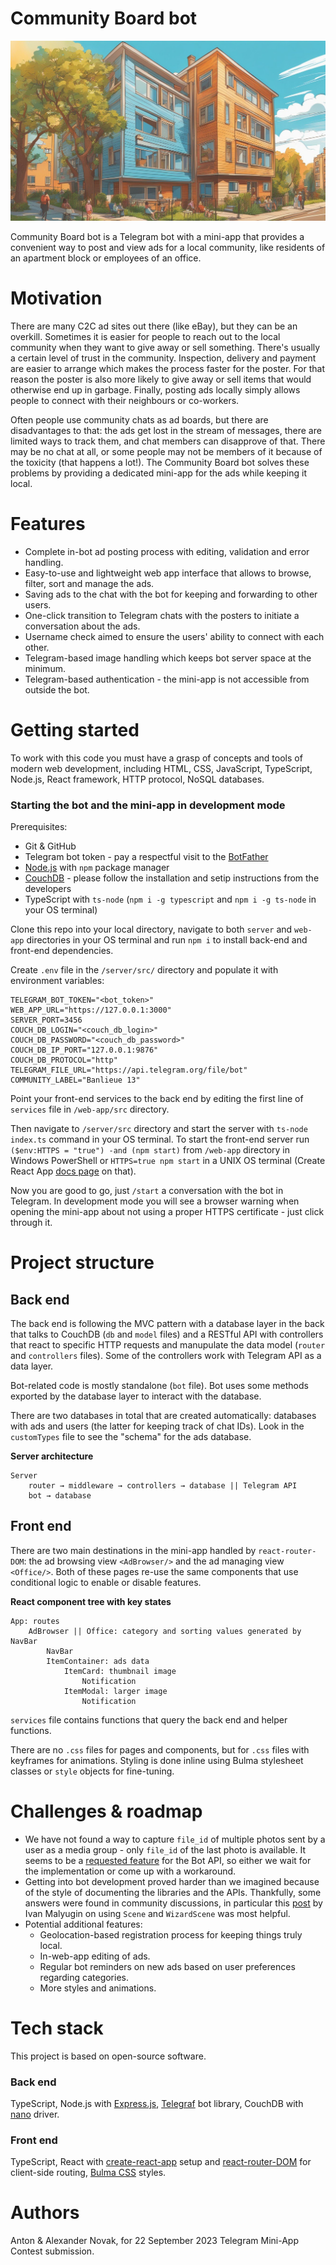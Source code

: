 # Community Board bot
<p align="center">
<img src="./for_readme/apartment_pic.png" />
</p>

Community Board bot is a Telegram bot with a mini-app that provides a convenient way to post and view ads for a local community, like residents of an apartment block or employees of an office.

# Motivation
There are many C2C ad sites out there (like eBay), but they can be an overkill. Sometimes it is easier for people to reach out to the local community when they want to give away or sell something. There's usually a certain level of trust in the community. Inspection, delivery and payment are easier to arrange which makes the process faster for the poster. For that reason the poster is also more likely to give away or sell items that would otherwise end up in garbage. Finally, posting ads locally simply allows people to connect with their neighbours or co-workers.

Often people use community chats as ad boards, but there are disadvantages to that: the ads get lost in the stream of messages, there are limited ways to track them, and chat members can disapprove of that. There may be no chat at all, or some people may not be members of it because of the toxicity (that happens a lot!). The Community Board bot solves these problems by providing a dedicated mini-app for the ads while keeping it local.

# Features
* Complete in-bot ad posting process with editing, validation and error handling.
* Easy-to-use and lightweight web app interface that allows to browse, filter, sort and manage the ads.
* Saving ads to the chat with the bot for keeping and forwarding to other users.
* One-click transition to Telegram chats with the posters to initiate a conversation about the ads.
* Username check aimed to ensure the users' ability to connect with each other.
* Telegram-based image handling which keeps bot server space at the minimum.
* Telegram-based authentication - the mini-app is not accessible from outside the bot.

# Getting started

To work with this code you must have a grasp of concepts and tools of modern web development, including HTML, CSS, JavaScript, TypeScript, Node.js, React framework, HTTP protocol, NoSQL databases.

### Starting the bot and the mini-app in development mode

Prerequisites:
* Git & GitHub
* Telegram bot token - pay a respectful visit to the [BotFather](https://t.me/BotFather)
* [Node.js](https://nodejs.org/en) with `npm` package manager
* [CouchDB](https://couchdb.apache.org/) - please follow the installation and setip instructions from the developers
* TypeScript with `ts-node` (`npm i -g typescript` and `npm i -g ts-node` in your OS terminal)

Clone this repo into your local directory, navigate to both `server` and `web-app` directories in your OS terminal and run `npm i` to install back-end and front-end dependencies. 

Create `.env` file in the `/server/src/` directory and populate it with environment variables:

```
TELEGRAM_BOT_TOKEN="<bot_token>"
WEB_APP_URL="https://127.0.0.1:3000"
SERVER_PORT=3456
COUCH_DB_LOGIN="<couch_db_login>"
COUCH_DB_PASSWORD="<couch_db_password>"
COUCH_DB_IP_PORT="127.0.0.1:9876"
COUCH_DB_PROTOCOL="http"
TELEGRAM_FILE_URL="https://api.telegram.org/file/bot"
COMMUNITY_LABEL="Banlieue 13"
```
Point your front-end services to the back end by editing the first line of `services` file in `/web-app/src` directory.

Then navigate to `/server/src` directory and start the server with `ts-node index.ts` command in your OS terminal. To start the front-end server run `($env:HTTPS = "true") -and (npm start)` from `/web-app` directory in Windows PowerShell or `HTTPS=true npm start` in a UNIX OS terminal (Create React App [docs page](https://create-react-app.dev/docs/using-https-in-development) on that).

Now you are good to go, just `/start` a conversation with the bot in Telegram. In development mode you will see a browser warning when opening the mini-app about not using a proper HTTPS certificate - just click through it.

# Project structure

## Back end

The back end is following the MVC pattern with a database layer in the back that talks to CouchDB (`db` and `model` files) and a RESTful API with controllers that react to specific HTTP requests and manupulate the data model (`router` and `controllers` files). Some of the controllers work with Telegram API as a data layer. 

Bot-related code is mostly standalone (`bot` file). Bot uses some methods exported by the database layer to interact with the database.

There are two databases in total that are created automatically: databases with ads and users (the latter for keeping track of chat IDs). Look in the `customTypes` file to see the "schema" for the ads database.

**Server architecture**
```
Server
    router → middleware → controllers → database || Telegram API
    bot → database
```

## Front end

There are two main destinations in the mini-app handled by `react-router-DOM`: the ad browsing view `<AdBrowser/>` and the ad managing view `<Office/>`. Both of these pages re-use the same components that use conditional logic to enable or disable features.

**React component tree with key states**
```
App: routes
    AdBrowser || Office: category and sorting values generated by NavBar
        NavBar
        ItemContainer: ads data
            ItemCard: thumbnail image
                Notification
            ItemModal: larger image
                Notification
```
`services` file contains functions that query the back end and helper functions.

There are no `.css` files for pages and components, but for `.css` files with keyframes for animations. Styling is done inline using Bulma stylesheet classes or `style` objects for fine-tuning.

# Challenges & roadmap

* We have not found a way to capture `file_id` of multiple photos sent by a user as a media group - only `file_id` of the last photo is available. It seems to be a [requested feature](https://github.com/python-telegram-bot/python-telegram-bot/wiki/Frequently-requested-design-patterns#how-do-i-deal-with-a-media-group) for the Bot API, so either we wait for the implementation or come up with a workaround.
* Getting into bot development proved harder than we imagined because of the style of documenting the libraries and the APIs. Thankfully, some answers were found in community discussions, in particular this [post](https://github.com/telegraf/telegraf/issues/705#issuecomment-549056045) by Ivan Malyugin on using `Scene` and `WizardScene` was most helpful.
* Potential additional features:
    * Geolocation-based registration process for keeping things truly local.
    * In-web-app editing of ads.
    * Regular bot reminders on new ads based on user preferences regarding categories.
    * More styles and animations.

# Tech stack

This project is based on open-source software. 

### Back end
TypeScript, Node.js with [Express.js](http://expressjs.com/), [Telegraf](https://telegraf.js.org/) bot library, CouchDB with [nano](https://www.npmjs.com/package/nano#nanodbcreatename-callback) driver.

### Front end
TypeScript, React with [create-react-app](https://create-react-app.dev/) setup and [react-router-DOM](https://reactrouter.com/en/main/start/overview) for client-side routing, [Bulma CSS](https://bulma.io/) styles.

# Authors

Anton & Alexander Novak, for 22 September 2023 Telegram Mini-App Contest submission.